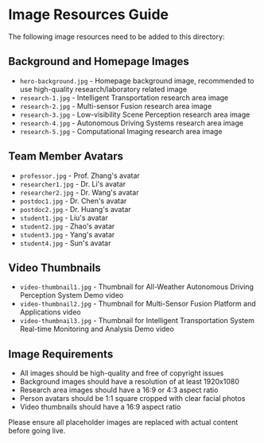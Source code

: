 # Image Resources Guide

The following image resources need to be added to this directory:

## Background and Homepage Images

- `hero-background.jpg` - Homepage background image, recommended to use high-quality research/laboratory related image
- `research-1.jpg` - Intelligent Transportation research area image
- `research-2.jpg` - Multi-sensor Fusion research area image
- `research-3.jpg` - Low-visibility Scene Perception research area image
- `research-4.jpg` - Autonomous Driving Systems research area image
- `research-5.jpg` - Computational Imaging research area image

## Team Member Avatars

- `professor.jpg` - Prof. Zhang's avatar
- `researcher1.jpg` - Dr. Li's avatar
- `researcher2.jpg` - Dr. Wang's avatar
- `postdoc1.jpg` - Dr. Chen's avatar
- `postdoc2.jpg` - Dr. Huang's avatar
- `student1.jpg` - Liu's avatar
- `student2.jpg` - Zhao's avatar
- `student3.jpg` - Yang's avatar
- `student4.jpg` - Sun's avatar

## Video Thumbnails

- `video-thumbnail1.jpg` - Thumbnail for All-Weather Autonomous Driving Perception System Demo video
- `video-thumbnail2.jpg` - Thumbnail for Multi-Sensor Fusion Platform and Applications video
- `video-thumbnail3.jpg` - Thumbnail for Intelligent Transportation System Real-time Monitoring and Analysis Demo video

## Image Requirements

- All images should be high-quality and free of copyright issues
- Background images should have a resolution of at least 1920x1080
- Research area images should have a 16:9 or 4:3 aspect ratio
- Person avatars should be 1:1 square cropped with clear facial photos
- Video thumbnails should have a 16:9 aspect ratio

Please ensure all placeholder images are replaced with actual content before going live. 